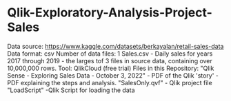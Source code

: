 # Qlik-Exploratory-Analysis-Project-Sales
Data source: https://www.kaggle.com/datasets/berkayalan/retail-sales-data 
Data format: csv 
Number of data files: 1 Sales.csv - Daily sales for years 2017 through 2019 - the larges tof 3 files in source data, containing over 10,000,000 rows.
Tool: QlikCloud (free trial)
Files in this Repository:
"Qlik Sense - Exploring Sales Data - October 3, 2022" - PDF of the Qlik 'story' - PDF explaining the steps and analysis. 
"SalesOnly.qvf" - Qlik project file
"LoadScript" -Qlik Script for loading the data




